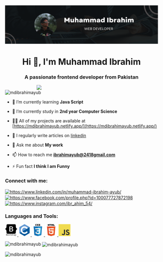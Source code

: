 ![logo](https://github.com/MDIbrahimAyub/MDIbrahimAyub/blob/main/Muhammad%20Ibrahim.png)
<h1 align="center">Hi 👋, I'm Muhammad Ibrahim</h1>
<h3 align="center">A passionate frontend developer from Pakistan</h3>
<img align="right" width="400" src="https://camo.githubusercontent.com/19db51af5f90f1b152bc0b9078f5fe97053955be5074f03f17019c70345bdcdb/68747470733a2f2f6d69726f2e6d656469756d2e636f6d2f6d61782f313336302f302a37513379765349765f7430696f4a2d5a2e676966">

<p align="left"> <img src="https://komarev.com/ghpvc/?username=mdibrahimayub&label=Profile%20views&color=0e75b6&style=flat" alt="mdibrahimayub" /> </p>

- 🌱 I’m currently learning **Java Script**

- 🤝 I’m currently study in **2nd year Computer Science**

- 👨‍💻 All of my projects are available at [https://mdibrahimayub.netlify.app/](https://mdibrahimayub.netlify.app/)

- 📝 I regularly write articles on [linkedin](linkedin)

- 💬 Ask me about **My work**

- 📫 How to reach me **ibrahimayub@2418gmail.com**

- ⚡ Fun fact **I think I am Funny**

<h3 align="left">Connect with me:</h3>
<p align="left">
<a href="https://linkedin.com/in/https://www.linkedin.com/in/muhammad-ibrahim-ayub/" target="blank"><img align="center" src="https://raw.githubusercontent.com/rahuldkjain/github-profile-readme-generator/master/src/images/icons/Social/linked-in-alt.svg" alt="https://www.linkedin.com/in/muhammad-ibrahim-ayub/" height="30" width="40" /></a>
<a href="https://fb.com/https://www.facebook.com/profile.php?id=100077727872198" target="blank"><img align="center" src="https://raw.githubusercontent.com/rahuldkjain/github-profile-readme-generator/master/src/images/icons/Social/facebook.svg" alt="https://www.facebook.com/profile.php?id=100077727872198" height="30" width="40" /></a>
<a href="https://instagram.com/https://www.instagram.com/ibr_ahim_54/" target="blank"><img align="center" src="https://raw.githubusercontent.com/rahuldkjain/github-profile-readme-generator/master/src/images/icons/Social/instagram.svg" alt="https://www.instagram.com/ibr_ahim_54/" height="30" width="40" /></a>
</p>

<h3 align="left">Languages and Tools:</h3>
<p align="left"> <a href="https://getbootstrap.com" target="_blank" rel="noreferrer"> <img src="https://raw.githubusercontent.com/devicons/devicon/master/icons/bootstrap/bootstrap-plain-wordmark.svg" alt="bootstrap" width="40" height="40"/> </a> <a href="https://www.cprogramming.com/" target="_blank" rel="noreferrer"> <img src="https://raw.githubusercontent.com/devicons/devicon/master/icons/c/c-original.svg" alt="c" width="40" height="40"/> </a> <a href="https://www.w3schools.com/css/" target="_blank" rel="noreferrer"> <img src="https://raw.githubusercontent.com/devicons/devicon/master/icons/css3/css3-original-wordmark.svg" alt="css3" width="40" height="40"/> </a> <a href="https://www.w3.org/html/" target="_blank" rel="noreferrer"> <img src="https://raw.githubusercontent.com/devicons/devicon/master/icons/html5/html5-original-wordmark.svg" alt="html5" width="40" height="40"/> </a> <a href="https://developer.mozilla.org/en-US/docs/Web/JavaScript" target="_blank" rel="noreferrer"> <img src="https://raw.githubusercontent.com/devicons/devicon/master/icons/javascript/javascript-original.svg" alt="javascript" width="40" height="40"/> </a> </p>

<p><img align="left" src="https://github-readme-stats.vercel.app/api/top-langs?username=mdibrahimayub&show_icons=true&locale=en&layout=compact" alt="mdibrahimayub" /></p>

<p>&nbsp;<img align="center" src="https://github-readme-stats.vercel.app/api?username=mdibrahimayub&show_icons=true&locale=en" alt="mdibrahimayub" /></p>

<p><img align="center" src="https://github-readme-streak-stats.herokuapp.com/?user=mdibrahimayub&" alt="mdibrahimayub" /></p>
